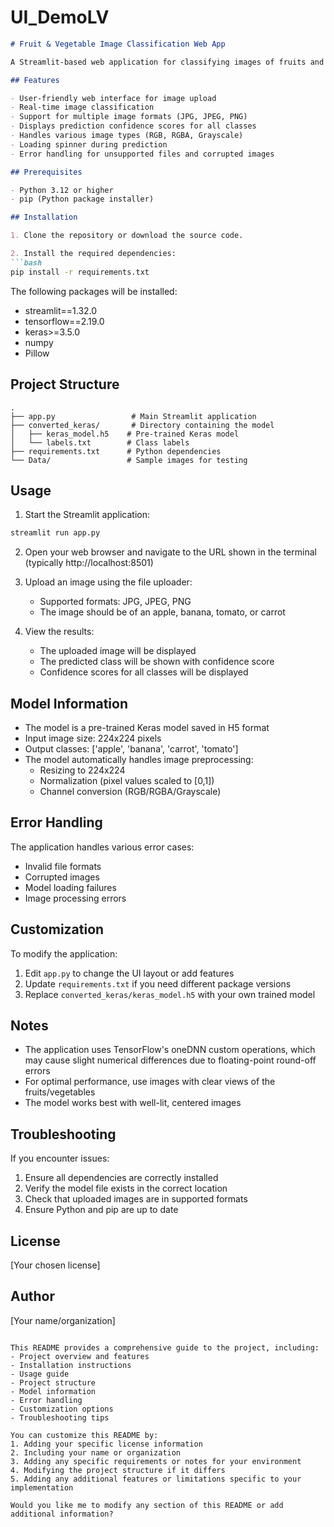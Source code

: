 # UI_DemoLV

```markdown
# Fruit & Vegetable Image Classification Web App

A Streamlit-based web application for classifying images of fruits and vegetables into four categories: apple, banana, tomato, and carrot.

## Features

- User-friendly web interface for image upload
- Real-time image classification
- Support for multiple image formats (JPG, JPEG, PNG)
- Displays prediction confidence scores for all classes
- Handles various image types (RGB, RGBA, Grayscale)
- Loading spinner during prediction
- Error handling for unsupported files and corrupted images

## Prerequisites

- Python 3.12 or higher
- pip (Python package installer)

## Installation

1. Clone the repository or download the source code.

2. Install the required dependencies:
```bash
pip install -r requirements.txt
```

The following packages will be installed:
- streamlit==1.32.0
- tensorflow==2.19.0
- keras>=3.5.0
- numpy
- Pillow

## Project Structure

```
.
├── app.py                 # Main Streamlit application
├── converted_keras/       # Directory containing the model
│   ├── keras_model.h5    # Pre-trained Keras model
│   └── labels.txt        # Class labels
├── requirements.txt      # Python dependencies
└── Data/                 # Sample images for testing
```

## Usage

1. Start the Streamlit application:
```bash
streamlit run app.py
```

2. Open your web browser and navigate to the URL shown in the terminal (typically http://localhost:8501)

3. Upload an image using the file uploader:
   - Supported formats: JPG, JPEG, PNG
   - The image should be of an apple, banana, tomato, or carrot

4. View the results:
   - The uploaded image will be displayed
   - The predicted class will be shown with confidence score
   - Confidence scores for all classes will be displayed

## Model Information

- The model is a pre-trained Keras model saved in H5 format
- Input image size: 224x224 pixels
- Output classes: ['apple', 'banana', 'carrot', 'tomato']
- The model automatically handles image preprocessing:
  - Resizing to 224x224
  - Normalization (pixel values scaled to [0,1])
  - Channel conversion (RGB/RGBA/Grayscale)

## Error Handling

The application handles various error cases:
- Invalid file formats
- Corrupted images
- Model loading failures
- Image processing errors

## Customization

To modify the application:
1. Edit `app.py` to change the UI layout or add features
2. Update `requirements.txt` if you need different package versions
3. Replace `converted_keras/keras_model.h5` with your own trained model

## Notes

- The application uses TensorFlow's oneDNN custom operations, which may cause slight numerical differences due to floating-point round-off errors
- For optimal performance, use images with clear views of the fruits/vegetables
- The model works best with well-lit, centered images

## Troubleshooting

If you encounter issues:
1. Ensure all dependencies are correctly installed
2. Verify the model file exists in the correct location
3. Check that uploaded images are in supported formats
4. Ensure Python and pip are up to date

## License

[Your chosen license]

## Author

[Your name/organization]
```

This README provides a comprehensive guide to the project, including:
- Project overview and features
- Installation instructions
- Usage guide
- Project structure
- Model information
- Error handling
- Customization options
- Troubleshooting tips

You can customize this README by:
1. Adding your specific license information
2. Including your name or organization
3. Adding any specific requirements or notes for your environment
4. Modifying the project structure if it differs
5. Adding any additional features or limitations specific to your implementation

Would you like me to modify any section of this README or add additional information?
